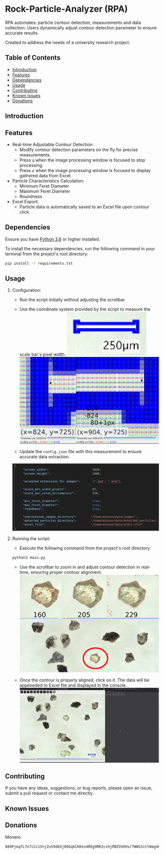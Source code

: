 # Rock-Particle-Analyzer (RPA)

RPA automates: particle contour detection, measurements and data collection. Users dynamically adjust contour detection parameter to ensure accurate results. 

Created to address the needs of a university research project. 

## Table of Contents

- [Introduction](#introduction)
- [Features](#features)
- [Dependencies](#dependencies)
- [Usage](#usage)
- [Contributing](#contributing)
- [Known Issues](#known-issues)
- [Donations](#donations)

## Introduction



## Features

- Real-time Adjustable Contour Detection: 
     - Modify contour detection parameters on the fly for precise measurements.
     - Press `q` when the image processing window is focused to stop processing.
     - Press `e` when the image processing window is focused to display gathered data from Excel.
- Particle Characteristics Calculation:
     - Minimum Feret Diameter
     - Maximum Feret Diameter
     - Roundness
- Excel Export: 
     - Particle data is automatically saved to an Excel file upon contour click.

## Dependencies

Ensure you have [Python 3.6](https://www.python.org/downloads/) or higher installed.

To install the necessary dependencies, run the following command in your terminal from the project's root directory:
```bash
pip install -r requirements.txt
```

## Usage

1. Configuration:
     - Run the script initially without adjusting the scrollbar.

     - Use the coordinate system provided by the script to measure the scale bar's pixel width.
     ![scale-bar](screenshots/ScaleBar.png)
     ![measuring](screenshots/Measuring.png)

     - Update the `config.json` file with this measurement to ensure accurate data extraction.
     
     ![configuring](screenshots/config.png)
     

2. Running the script:

     - Execute the following command from the project's root directory:

     ```bash
     python3 main.py
     ```
     - Use the scrollbar to zoom in and adjust contour detection in real-time, ensuring proper contour alignment.
     ![AdjustRealTime](screenshots/AdjustingScrollbarExample.png)

     - Once the contour is properly aligned, click on it. The data will be appeneded to Excel file and displayed in the console.
     ![ClickAndDone](screenshots/ClickAndDone.gif)

## Contributing

If you have any ideas, suggestions, or bug reports, please open an issue, submit a pull request or contact me directly.

## Known Issues

## Donations

Monero
```
884Pjeq7L7n7cCciVnjZuS9dbXj86GqkCKKes4REg9RK2cvhjRNZVUXHsr7WWS3cCtWag48N9ASJe5QzRoyWJM4VJEG7Gje
```
